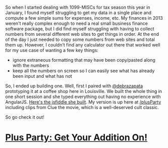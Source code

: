 So when I started dealing with 1099-MISCs for tax season this year in January, I found myself struggling to get my data in a single place and compute a few simple sums for expenses, income, etc. My finances in 2013 weren't really complex enough to need a real small business finance software package, but I did find myself struggling with having to collect numbers from several different web sites to get things in order. At the end of the day I just needed to copy some numbers from web sites and total them up. However, I couldn't find any calculator out there that worked well for my use case of wanting a few key things:

* ignore extraneous formatting that may have been copy/pasted along with the numbers
* keep all the numbers on screen so I can easily see what has already been input and what has not

So, I ended up building one. Well, first I paired with [@debrazapata](https://twitter.com/debrazapata) prototyping it at a coffee shop here in Louisville. We built the whole thing in one short session and she typed everything out having no experience with AngularJS. [Here's the jsfiddle she built](http://jsfiddle.net/5QcL5/7/). My version is up here at [/plusParty](/plusParty) including clips from Clue the movie, which is a well-deserved cult classic.

So go check it out!

<h1><a href="/plusparty">Plus Party: Get Your Addition On!</a></h1>
